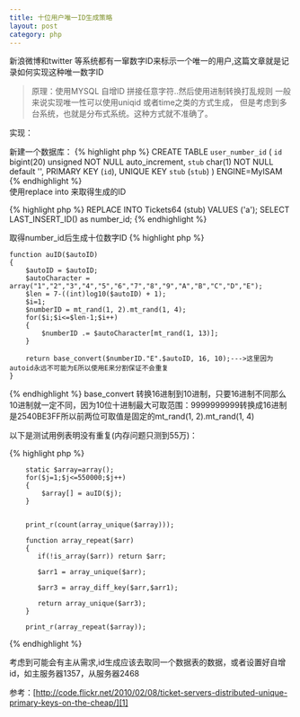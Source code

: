 ```yaml
---
title: 十位用户唯一ID生成策略
layout: post
category: php
---
```

新浪微博和twitter 等系统都有一窜数字ID来标示一个唯一的用户,这篇文章就是记录如何实现这种唯一数字ID
    
>原理：使用MYSQL 自增ID 拼接任意字符..然后使用进制转换打乱规则
>一般来说实现唯一性可以使用uniqid 或者time之类的方式生成，
>但是考虑到多台系统，也就是分布式系统。这种方式就不准确了。


实现：

新建一个数据库：
{% highlight php %}
    CREATE TABLE `user_number_id` (
      `id` bigint(20) unsigned NOT NULL auto_increment,
      `stub` char(1) NOT NULL default '',
      PRIMARY KEY  (`id`),
      UNIQUE KEY `stub` (`stub`)
    ) ENGINE=MyISAM
{% endhighlight %}    
使用replace into 来取得生成的ID

{% highlight php %}
    REPLACE INTO Tickets64 (stub) VALUES ('a');
    SELECT LAST_INSERT_ID() as number_id;
{% endhighlight %}

取得number_id后生成十位数字ID
{% highlight php %}

    function auID($autoID)
    {
        $autoID = $autoID;
        $autoCharacter = array("1","2","3","4","5","6","7","8","9","A","B","C","D","E");
        $len = 7-((int)log10($autoID) + 1);
        $i=1;
        $numberID = mt_rand(1, 2).mt_rand(1, 4);
        for($i;$i<=$len-1;$i++)
        {
            $numberID .= $autoCharacter[mt_rand(1, 13)];
        }
    
        return base_convert($numberID."E".$autoID, 16, 10);--->这里因为autoid永远不可能为E所以使用E来分割保证不会重复
    }
{% endhighlight %}
base_convert 转换16进制到10进制，只要16进制不同那么10进制就一定不同，因为10位十进制最大可取范围：9999999999转换成16进制是2540BE3FF所以前两位可取值是固定的mt_rand(1, 2).mt_rand(1, 4)

以下是测试用例表明没有重复(内存问题只测到55万)：

{% highlight php %}

        static $array=array();
        for($j=1;$j<=550000;$j++)
        {
            $array[] = auID($j);
        }
        
        
        print_r(count(array_unique($array)));
        
        function array_repeat($arr) 
        { 
           if(!is_array($arr)) return $arr; 
              
           $arr1 = array_unique($arr); 
              
           $arr3 = array_diff_key($arr,$arr1);  
           
           return array_unique($arr3); 
        }
        
        print_r(array_repeat($array));
{% endhighlight %}

考虑到可能会有主从需求,id生成应该去取同一个数据表的数据，或者设置好自增id，如主服务器1357，从服务器2468

参考：[http://code.flickr.net/2010/02/08/ticket-servers-distributed-unique-primary-keys-on-the-cheap/][1]


  [1]: http://code.flickr.net/2010/02/08/ticket-servers-distributed-unique-primary-keys-on-the-cheap/